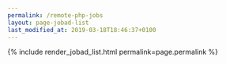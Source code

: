 ```yaml
---
permalink: /remote-php-jobs
layout: page-jobad-list
last_modified_at: 2019-03-18T18:46:37+0100
---
```

{% include render_jobad_list.html permalink=page.permalink %}
